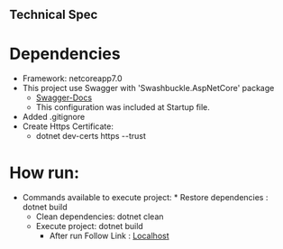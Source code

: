 ##  Technical Spec
# Dependencies
   * Framework: netcoreapp7.0
   * This project use Swagger with 'Swashbuckle.AspNetCore' package
        * [Swagger-Docs](https://learn.microsoft.com/en-us/aspnet/core/tutorials/getting-started-with-swashbuckle?view=aspnetcore-8.0&tabs=netcore-cli)
        * This configuration was included at Startup file.
   * Added .gitignore
   * Create Https Certificate:
        * dotnet dev-certs https --trust
# How run:
   *   Commands available to execute project:
    * Restore dependencies :  dotnet build    
        * Clean dependencies:  dotnet clean 
        * Execute project:  dotnet build
            * After run Follow Link : [Localhost](https://localhost:5001)